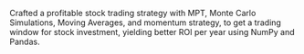 Crafted a profitable stock trading strategy with MPT, Monte Carlo Simulations, Moving Averages, and momentum strategy, to get a trading window for stock investment, yielding better ROI per year using NumPy and Pandas.
